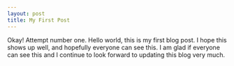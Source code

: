 ```yaml
---
layout: post
title: My First Post
---
```


Okay! Attempt number one.
Hello world, this is my first blog post. I hope this shows up well, and hopefully everyone can see this. I am glad if everyone can see this and I continue to look forward to updating this blog very much.
